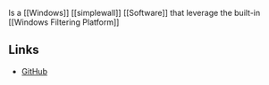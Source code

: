 Is a [[Windows]] [[simplewall]] [[Software]] that leverage the built-in [[Windows Filtering Platform]]
## Links
- [GitHub](https://github.com/henrypp/simplewall)